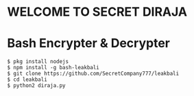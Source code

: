 # WELCOME TO SECRET DIRAJA
# Bash Encrypter & Decrypter
```
$ pkg install nodejs
$ npm install -g bash-leakbali
$ git clone https://github.com/SecretCompany777/leakbali
$ cd leakbali
$ python2 diraja.py
```
